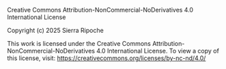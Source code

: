 Creative Commons Attribution-NonCommercial-NoDerivatives 4.0 International License

Copyright (c) 2025 Sierra Ripoche

This work is licensed under the Creative Commons 
Attribution-NonCommercial-NoDerivatives 4.0 International License. 
To view a copy of this license, visit:
https://creativecommons.org/licenses/by-nc-nd/4.0/
